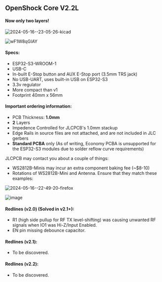 ## OpenShock Core V2.2L

#### Now only two layers!

![2024-05-16--23-05-26-kicad](https://github.com/OpenShock/Hardware/assets/20761757/16b40d7f-5c7c-46bd-8691-fa044252268a)

![wF1W8qGIAY](https://github.com/OpenShock/Hardware/assets/20761757/860ca29c-f311-4dcb-a9d3-c8d7d4cef2a4)

#### Specs:
- ESP32-S3-WROOM-1
- USB-C
- In-built E-Stop button and AUX E-Stop port (3.5mm TRS jack)
- No USB-UART, uses built-in USB on ESP32-S3
- 3.3v regulator
- More compact than v1
- Footprint 40mm x 56mm

#### Important ordering information:
- PCB Thickness: **1.0mm**
- **2** Layers
- Impedence Controlled for JLCPCB's 1.0mm stackup
- Edge Rails in source files are not attached, and are not included in JLC gerbers
- **Standard PCBA** only (As of writing, Economy PCBA is unsupported for the ESP32-S3 modules due to solder reflow curve requirements)

JLCPCB may contact you about a couple of things:

- WS2812B-Minis may incur an extra component baking fee (~$8-10)
- Rotations of WS2812B-Mini and Antenna. Ensure that they match these examples:

![2024-05-16--22-49-20-firefox](https://github.com/OpenShock/Hardware/assets/20761757/bad84f53-0470-4866-86c6-6435b8a50218)

![image](https://github.com/OpenShock/Hardware/assets/20761757/bbf42ef5-77e4-412e-a156-4f9997add13c)


#### Redlines (v2.0) (Solved in v2.1+):
- R1 (high side pullup for RF TX level-shifting) was causing unwanted RF signals when IO1 was Hi-Z/Input Enabled.
- EN pin missing debounce capacitor.

#### Redlines (v2.1):
- To be discovered.

#### Redlines (v2.2):
- To be discovered.